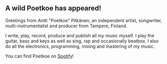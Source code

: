 ## A wild Poetkoe has appeared!

Greetings from Antti "Poetkoe" Pitkänen, an independent artist, songwriter, multi-instrumentalist and producer from Tampere, Finland.

I write, play, record, produce and publish all my music myself. I play the guitar, bass and keys as well as sing, rap and occasionally beatbox. I also do all the electronics, programming, mixing and mastering of my music.

You can find Poetkoe on <a href="https://open.spotify.com/artist/6GUQLqKG61jlmOfDpIATq7?si=qOWuBhCaRJ2L-7OwZZM5JQ" target="_blank">Spotify</a>!

